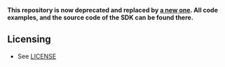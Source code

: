 **This repository is now deprecated and replaced by [a new one](https://github.com/spatialos/platform-sdk-csharp). All code examples, and the source code of the SDK can be found there.**

## Licensing

* See [LICENSE](LICENSE.md)
